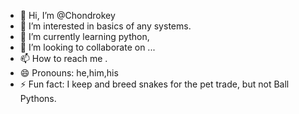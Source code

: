 - 👋 Hi, I’m @Chondrokey
- 👀 I’m interested in basics of any systems.
- 🌱 I’m currently learning python, 
- 💞️ I’m looking to collaborate on ...
- 📫 How to reach me .
- 😄 Pronouns: he,him,his
- ⚡ Fun fact: I keep and breed snakes for the pet trade, but not Ball Pythons.

<!---
Chondrokey/Chondrokey is a ✨ special ✨ repository because its `README.md` (this file) appears on your GitHub profile.
You can click the Preview link to take a look at your changes.
--->
